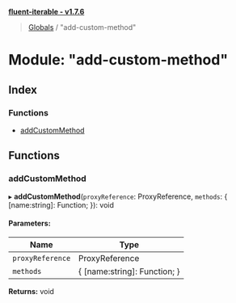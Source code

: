 **[fluent-iterable - v1.7.6](../README.md)**

> [Globals](../README.md) / "add-custom-method"

# Module: "add-custom-method"

## Index

### Functions

* [addCustomMethod](_add_custom_method_.md#addcustommethod)

## Functions

### addCustomMethod

▸ **addCustomMethod**(`proxyReference`: ProxyReference, `methods`: { [name:string]: Function;  }): void

#### Parameters:

Name | Type |
------ | ------ |
`proxyReference` | ProxyReference |
`methods` | { [name:string]: Function;  } |

**Returns:** void

